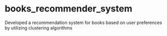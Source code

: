 # books_recommender_system
 Developed a recommendation system for books based on user preferences by utilizing clustering algorithms
